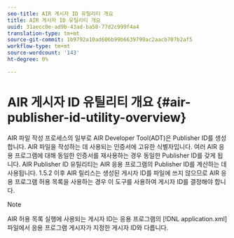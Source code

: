 ```yaml
---
seo-title: AIR 게시자 ID 유틸리티 개요
title: AIR 게시자 ID 유틸리티 개요
uuid: 31aecc0e-ad9b-43ad-ba58-77d2c999f4a4
translation-type: tm+mt
source-git-commit: 1b9792a10ad606b99b6639799ac2aacb707b2af5
workflow-type: tm+mt
source-wordcount: '143'
ht-degree: 0%

---
```



# AIR 게시자 ID 유틸리티 개요 {#air-publisher-id-utility-overview}

AIR 파일 작성 프로세스의 일부로 AIR Developer Tool(ADT)은 Publisher ID를 생성합니다. AIR 파일을 작성하는 데 사용되는 인증서에 고유한 식별자입니다. 여러 AIR 응용 프로그램에 대해 동일한 인증서를 재사용하는 경우 동일한 Publisher ID를 갖게 됩니다. AIR Publisher ID 유틸리티는 AIR 응용 프로그램의 Publisher ID를 계산하는 데 사용됩니다. 1.5.2 이후 AIR 릴리스는 생성된 게시자 ID를 파일에 쓰지 않으므로 AIR 응용 프로그램 허용 목록을 사용하는 경우 이 도구를 사용하여 게시자 ID를 결정해야 합니다.

>[!NOTE]
>
>AIR 허용 목록 실행에 사용되는 게시자 ID는 응용 프로그램의 [!DNL application.xml] 파일에서 응용 프로그램 게시자가 지정한 게시자 ID와 다릅니다.
